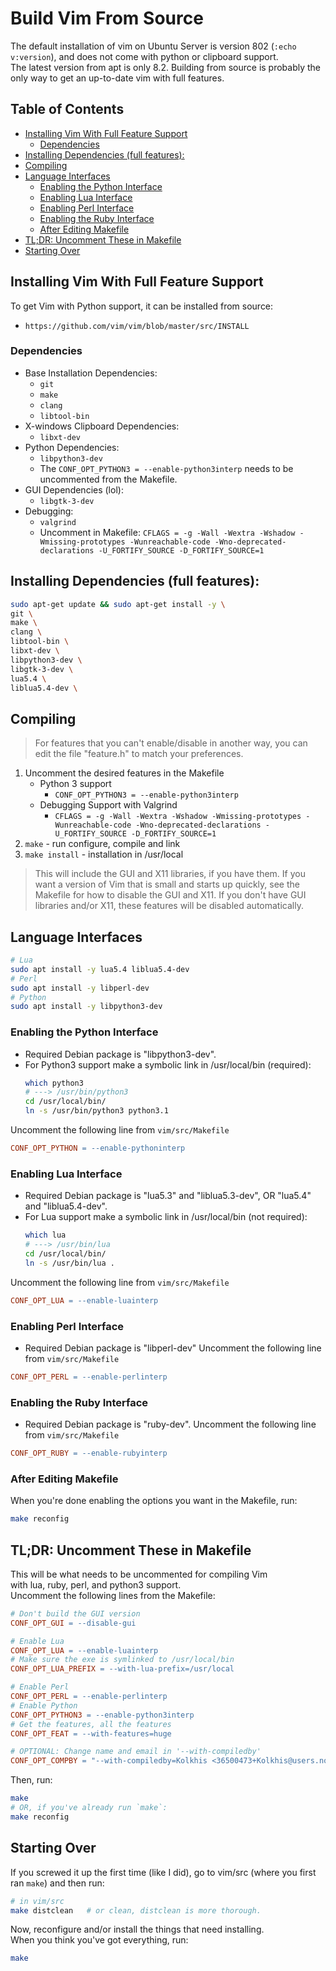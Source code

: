 
# Build Vim From Source
The default installation of vim on Ubuntu Server is version 802 (`:echo v:version`), 
and does not come with python or clipboard support.  
The latest version from apt is only 8.2. Building from source is probably the only
way to get an up-to-date vim with full features.  


## Table of Contents
* [Installing Vim With Full Feature Support](#installing-vim-with-full-feature-support) 
    * [Dependencies](#dependencies) 
* [Installing Dependencies (full features):](#installing-dependencies-full-features) 
* [Compiling](#compiling) 
* [Language Interfaces](#language-interfaces) 
    * [Enabling the Python Interface](#enabling-the-python-interface) 
    * [Enabling Lua Interface](#enabling-lua-interface) 
    * [Enabling Perl Interface](#enabling-perl-interface) 
    * [Enabling the Ruby Interface](#enabling-the-ruby-interface) 
    * [After Editing Makefile](#after-editing-makefile) 
* [TL;DR: Uncomment These in Makefile](#tldr-uncomment-these-in-makefile) 
* [Starting Over](#starting-over) 


## Installing Vim With Full Feature Support
To get Vim with Python support, it can be installed from source:  
* `https://github.com/vim/vim/blob/master/src/INSTALL`  
### Dependencies
* Base Installation Dependencies:
    * `git`
    * `make`
    * `clang`
    * `libtool-bin`
* X-windows Clipboard Dependencies:
    * `libxt-dev`
* Python Dependencies:
    * `libpython3-dev`
    * The `CONF_OPT_PYTHON3 = --enable-python3interp` needs to be uncommented from the Makefile.
* GUI Dependencies (lol):
    * `libgtk-3-dev`
* Debugging:
    * `valgrind`
    * Uncomment in Makefile:
    `CFLAGS = -g -Wall -Wextra -Wshadow -Wmissing-prototypes -Wunreachable-code -Wno-deprecated-declarations -U_FORTIFY_SOURCE -D_FORTIFY_SOURCE=1`

## Installing Dependencies (full features):
```bash
sudo apt-get update && sudo apt-get install -y \
git \
make \
clang \
libtool-bin \
libxt-dev \
libpython3-dev \
libgtk-3-dev \
lua5.4 \
liblua5.4-dev \ 
```

## Compiling
> For features that you can't enable/disable in another way, you can edit the
file "feature.h" to match your preferences.  
  
1. Uncomment the desired features in the Makefile
    * Python 3 support
        * `CONF_OPT_PYTHON3 = --enable-python3interp` 
    * Debugging Support with Valgrind
        * `CFLAGS = -g -Wall -Wextra -Wshadow -Wmissing-prototypes -Wunreachable-code -Wno-deprecated-declarations -U_FORTIFY_SOURCE -D_FORTIFY_SOURCE=1`
1. `make` - run configure, compile and link
1. `make install` - installation in /usr/local  
  
> This will include the GUI and X11 libraries, if you have them.  If you want a
version of Vim that is small and starts up quickly, see the Makefile for how
to disable the GUI and X11.  If you don't have GUI libraries and/or X11, these
features will be disabled automatically.

## Language Interfaces
```bash
# Lua
sudo apt install -y lua5.4 liblua5.4-dev
# Perl
sudo apt install -y libperl-dev
# Python
sudo apt install -y libpython3-dev
```

### Enabling the Python Interface
* Required Debian package is "libpython3-dev".
* For Python3 support make a symbolic link in /usr/local/bin (required):
    ```bash
    which python3
    # ---> /usr/bin/python3
    cd /usr/local/bin/
    ln -s /usr/bin/python3 python3.1
    ```
Uncomment the following line from `vim/src/Makefile`
```makefile
CONF_OPT_PYTHON = --enable-pythoninterp
```

### Enabling Lua Interface
* Required Debian package is "lua5.3" and "liblua5.3-dev", OR "lua5.4" and "liblua5.4-dev".
* For Lua support make a symbolic link in /usr/local/bin (not required):
    ```bash
    which lua
    # ---> /usr/bin/lua
    cd /usr/local/bin/
    ln -s /usr/bin/lua .
    ```
Uncomment the following line from `vim/src/Makefile`
```makefile
CONF_OPT_LUA = --enable-luainterp
```

### Enabling Perl Interface
* Required Debian package is "libperl-dev"
Uncomment the following line from `vim/src/Makefile`
```makefile
CONF_OPT_PERL = --enable-perlinterp
```

### Enabling the Ruby Interface
* Required Debian package is "ruby-dev".
Uncomment the following line from `vim/src/Makefile`
```makefile
CONF_OPT_RUBY = --enable-rubyinterp
```

### After Editing Makefile
When you're done enabling the options you want
in the Makefile, run:
```bash
make reconfig
```

## TL;DR: Uncomment These in Makefile 
This will be what needs to be uncommented for compiling Vim  
with lua, ruby, perl, and python3 support.  
Uncomment the following lines from the Makefile:  
```Makefile
# Don't build the GUI version
CONF_OPT_GUI = --disable-gui

# Enable Lua
CONF_OPT_LUA = --enable-luainterp
# Make sure the exe is symlinked to /usr/local/bin
CONF_OPT_LUA_PREFIX = --with-lua-prefix=/usr/local

# Enable Perl
CONF_OPT_PERL = --enable-perlinterp
# Enable Python
CONF_OPT_PYTHON3 = --enable-python3interp
# Get the features, all the features
CONF_OPT_FEAT = --with-features=huge

# OPTIONAL: Change name and email in '--with-compiledby'
CONF_OPT_COMPBY = "--with-compiledby=Kolkhis <36500473+Kolkhis@users.noreply.github.com>"
```
Then, run:
```bash
make
# OR, if you've already run `make`:
make reconfig
```

## Starting Over
If you screwed it up the first time (like I did), go to 
vim/src (where you first ran `make`) and then run:
```bash
# in vim/src
make distclean   # or clean, distclean is more thorough.
```
Now, reconfigure and/or install 
the things that need installing.  
When you think you've got everything, run:
```bash
make
```


